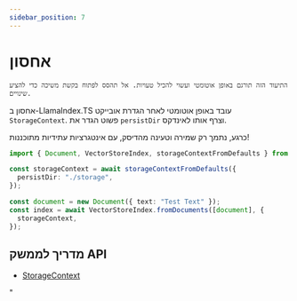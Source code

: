```yaml
---
sidebar_position: 7
---
```


# אחסון

`התיעוד הזה תורגם באופן אוטומטי ועשוי להכיל טעויות. אל תהסס לפתוח בקשת משיכה כדי להציע שינויים.`

אחסון ב-LlamaIndex.TS עובד באופן אוטומטי לאחר הגדרת אובייקט `StorageContext`. פשוט הגדר את `persistDir` וצרף אותו לאינדקס.

כרגע, נתמך רק שמירה וטעינה מהדיסק, עם אינטגרציות עתידיות מתוכננות!

```typescript
import { Document, VectorStoreIndex, storageContextFromDefaults } from "./src";

const storageContext = await storageContextFromDefaults({
  persistDir: "./storage",
});

const document = new Document({ text: "Test Text" });
const index = await VectorStoreIndex.fromDocuments([document], {
  storageContext,
});
```

## מדריך לממשק API

- [StorageContext](../../api/interfaces/StorageContext.md)

"
